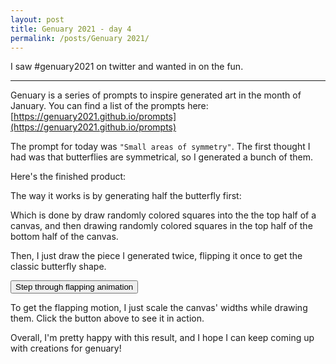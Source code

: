 ```yaml
---
layout: post
title: Genuary 2021 - day 4
permalink: /posts/Genuary 2021/
---
```


I saw #genuary2021 on twitter and wanted in on the fun.

---

<script src="{{ '/static/genuary2021/day4/script.js' | relative_url }}" type="text/javascript"></script>

Genuary is a series of prompts to inspire generated art in the month of January.
You can find a list of the prompts here:
[https://genuary2021.github.io/prompts](https://genuary2021.github.io/prompts)

The prompt for today was `"Small areas of symmetry"`. The first thought I had was
that butterflies are symmetrical, so I generated a bunch of them.

Here's the finished product:
<script>
document.addEventListener("DOMContentLoaded", function() {
main(document.getElementById("mycanvas"));
});
</script>
<canvas id="mycanvas" style="width: 100%"></canvas>

The way it works is by generating half the butterfly first:
<script>
document.addEventListener("DOMContentLoaded", function() {
window.example_butterfly = new RGButterfly([100, 100]);
document.getElementById("container").appendChild(window.example_butterfly.wings);
});
</script>
<div id="container"></div>

Which is done by draw randomly colored squares into the the top half of a
canvas, and then drawing randomly colored squares in the top half of the bottom
half of the canvas.

Then, I just draw the piece I generated twice, flipping it once to get the
classic butterfly shape.

<script>
document.addEventListener("DOMContentLoaded", function() {
const canvas = document.getElementById("examplecanvas");
canvas.width = 100;
canvas.height = 50;
const ctx = canvas.getContext("2d");
window.example_butterfly.position = [50, 0];
window.example_butterfly.draw(ctx);
window.example_butterfly.position[1] = 0;
document.getElementById("flap").onclick=function() {
ctx.clearRect(0, 0, 100, 50);
window.example_butterfly.draw(ctx);
window.example_butterfly.position[1] = 0;
};
});
</script>
<canvas id="examplecanvas"></canvas>
<button id="flap">Step through flapping animation</button>

To get the flapping motion, I just scale the canvas' widths while drawing them.
Click the button above to see it in action.

Overall, I'm pretty happy with this result, and I hope I can keep coming up with
creations for genuary!
